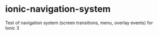 # ionic-navigation-system
Test of navigation system (screen transitions, menu, overlay events) for Ionic 3
